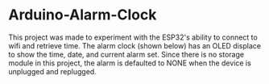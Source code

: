 # Arduino-Alarm-Clock
This project was made to experiment with the ESP32's ability to connect to wifi and retrieve time. The alarm clock (shown below) has an OLED displace to show the time, date, and current alarm set. Since there is no storage module in this project, the alarm is defaulted to NONE when the device is unplugged and replugged. 
